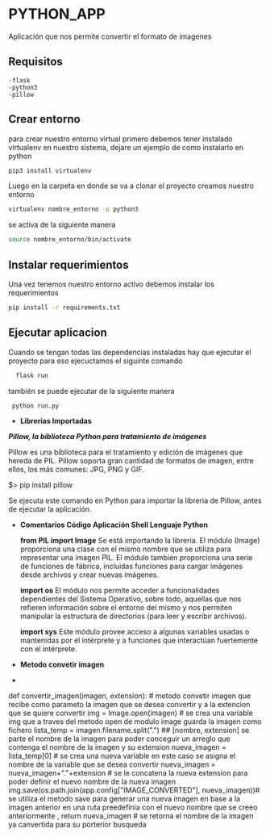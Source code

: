 # PYTHON_APP

Aplicación que nos permite convertir el formato de imagenes 

## Requisitos 
```list
-flask
-python3
-pillow
```
## Crear entorno
para crear nuestro entorno virtual primero debemos tener instalado virtualenv en nuestro sistema, dejare un ejemplo de como instalarlo en python

```bash
pip3 install virtualenv
```

Luego en la carpeta en donde se va a clonar el proyecto creamos nuestro entorno

```bash
virtualenv nombre_entorno -p python3
```

se activa de la siguiente manera 
```bash
source nombre_entorno/bin/activate
```

## Instalar requerimientos

Una vez tenemos nuestro entorno activo debemos instalar los requerimientos

```bash
pip install -r requirements.txt
```

## Ejecutar aplicacion 

Cuando se tengan todas las dependencias instaladas hay que ejecutar el proyecto para eso ejecuctamos el siguinte comando 
```python
  flask run
```

también se puede ejecutar de la siguiente manera
```python
 python run.py
```

* **Librerias Importadas**

***Pillow, la biblioteca Python para tratamiento de imágenes***

Pillow es una biblioteca para el tratamiento y edición de imágenes que hereda de PIL. Pillow soporta gran cantidad de formatos de imagen, entre ellos, los más comunes: JPG, PNG y GIF.

$> pip install pillow

Se ejecuta este comando en Python para importar la libreria de Pillow, antes de ejecutar la aplicación.


* **Comentarios Código Aplicación Shell Lenguaje Python**

    **from PIL import Image** Se está importando la libreria. El módulo (Image) proporciona una clase con el mismo nombre que se utiliza para representar una imagen PIL. El módulo también proporciona una serie de funciones de fábrica, incluidas funciones para cargar imágenes desde archivos y crear nuevas imágenes.
                      
    **import os** El módulo nos permite acceder a funcionalidades dependientes del Sistema Operativo, sobre todo, aquellas que nos refieren información sobre el entorno del mismo y nos permiten manipular la estructura de directorios (para leer y escribir archivos).
          
    **import sys** Este módulo provee acceso a algunas variables usadas o mantenidas por el intérprete y a funciones que interactúan fuertemente con el intérprete.

* **Metodo convetir imagen**
* 
 def convertir_imagen(imagen, extension):   # metodo convetir imagen que recibe como parameto la imagen que se desea convertir y a la extencion que se quiere convertir
    img = Image.open(imagen) # se crea una variable img que a traves del metodo open de modulo image guarda la imagen como fichero 
    lista_temp = imagen.filename.split(".") ## [nombre, extension] se parte el nombre de la imagen para poder conceguir un arreglo que contenga el nombre de la imagen y su extension 
    nueva_imagen = lista_temp[0] # se crea una nueva variable en este caso se asigna el nombre de la variable que se desea convertir 
    nueva_imagen = nueva_imagen+"."+extension # se le concatena la nueva extension para poder definir el nuevo nombre de la nueva imagen
    img.save(os.path.join(app.config["IMAGE_CONVERTED"], nueva_imagen))# se utiliza el metodo save para generar una nueva imagen en base a la imagen anterior en una ruta preedefinia con el nuevo nombre que se creeo anteriormente , 
    return nueva_imagen # se retorna el nombre de la imagen ya canvertida para su porterior busqueda 
